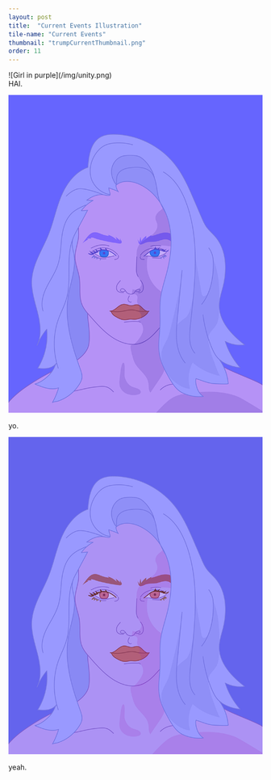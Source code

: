 ```yaml
---
layout: post
title:  "Current Events Illustration"
tile-name: "Current Events"
thumbnail: "trumpCurrentThumbnail.png"
order: 11
---
```


<div class="small-12 medium-6 large-8">
![Girl in purple](/img/unity.png)
</div>

<div class="small-12 medium-6 large-4">
HAI.
</div>

![Girl in purple with red lips](/img/anomaly.png)

yo.

![Girl in purple with red face](/img/bridge.png)

yeah.